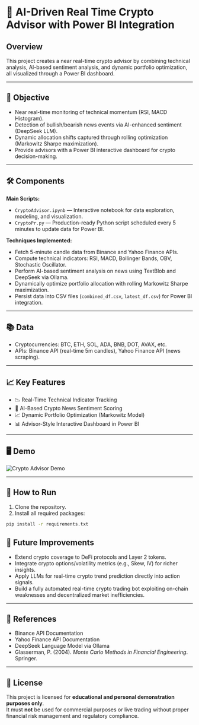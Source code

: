 # 🚀 AI-Driven Real Time Crypto Advisor with Power BI Integration

## Overview
This project creates a near real-time crypto advisor by combining technical analysis, AI-based sentiment analysis, and dynamic portfolio optimization, all visualized through a Power BI dashboard.

---

## 🎯 Objective
* Near real-time monitoring of technical momentum (RSI, MACD Histogram).
* Detection of bullish/bearish news events via AI-enhanced sentiment (DeepSeek LLM).
* Dynamic allocation shifts captured through rolling optimization (Markowitz Sharpe maximization).
* Provide advisors with a Power BI interactive dashboard for crypto decision-making.

---

## 🛠 Components

**Main Scripts:**
- `CryptoAdvisor.ipynb` — Interactive notebook for data exploration, modeling, and visualization.
- `CryptoPr.py` — Production-ready Python script scheduled every 5 minutes to update data for Power BI.

**Techniques Implemented:**
- Fetch 5-minute candle data from Binance and Yahoo Finance APIs.
- Compute technical indicators: RSI, MACD, Bollinger Bands, OBV, Stochastic Oscillator.
- Perform AI-based sentiment analysis on news using TextBlob and DeepSeek via Ollama.
- Dynamically optimize portfolio allocation with rolling Markowitz Sharpe maximization.
- Persist data into CSV files (`combined_df.csv`, `latest_df.csv`) for Power BI integration.

---

## 📚 Data
* Cryptocurrencies: BTC, ETH, SOL, ADA, BNB, DOT, AVAX, etc.
* APIs: Binance API (real-time 5m candles), Yahoo Finance API (news scraping).

---

## 📈 Key Features
* 📉 Real-Time Technical Indicator Tracking
* 🧠 AI-Based Crypto News Sentiment Scoring
* 📈 Dynamic Portfolio Optimization (Markowitz Model)
* 📊 Advisor-Style Interactive Dashboard in Power BI

---

## 🖥️ Demo

![Crypto Advisor Demo](https://i.imgur.com/jNrEqgG.gif)

---

## 🚀 How to Run

1. Clone the repository.
2. Install all required packages:
```bash
pip install -r requirements.txt
```

## 🔮 Future Improvements
* Extend crypto coverage to DeFi protocols and Layer 2 tokens.
* Integrate crypto options/volatility metrics (e.g., Skew, IV) for richer insights.
* Apply LLMs for real-time crypto trend prediction directly into action signals.
* Build a fully automated real-time crypto trading bot exploiting on-chain weaknesses and decentralized market inefficiencies.

---

## 📖 References
* Binance API Documentation
* Yahoo Finance API Documentation
* DeepSeek Language Model via Ollama
* Glasserman, P. (2004). *Monte Carlo Methods in Financial Engineering*. Springer.

---

## 📑 License
This project is licensed for **educational and personal demonstration purposes only**.  
It must **not** be used for commercial purposes or live trading without proper financial risk management and regulatory compliance.
